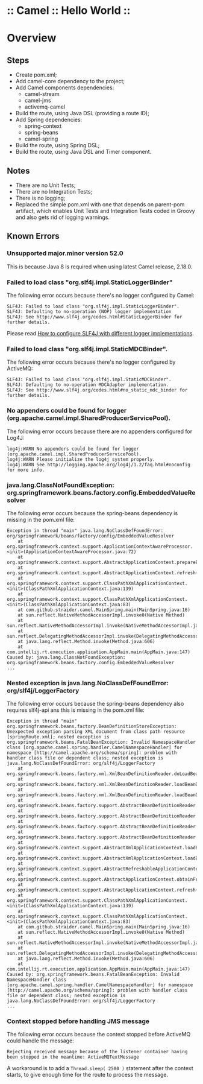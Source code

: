 ﻿:: Camel :: Hello World ::
==========================

# Overview

## Steps

- Create pom.xml;
- Add camel-core dependency to the project;
- Add Camel components dependencies:
    - camel-stream
    - camel-jms
    - activemq-camel
- Build the route, using Java DSL (providing a route ID);
- Add Spring dependencies:
    - spring-context
    - spring-beans
    - camel-spring
- Build the route, using Spring DSL;
- Build the route, using Java DSL and Timer component.

## Notes

- There are no Unit Tests;
- There are no Integration Tests;
- There is no logging;
- Replaced the simple pom.xml with one that depends on parent-pom artifact, which enables Unit Tests and Integration Tests coded in Groovy and also gets rid of logging warnings.

## Known Errors

### Unsupported major.minor version 52.0

This is because Java 8 is required when using latest Camel release, 2.18.0.

### Failed to load class "org.slf4j.impl.StaticLoggerBinder"

The following error occurs because there's no logger configured by Camel:
```
SLF4J: Failed to load class "org.slf4j.impl.StaticLoggerBinder".
SLF4J: Defaulting to no-operation (NOP) logger implementation
SLF4J: See http://www.slf4j.org/codes.html#StaticLoggerBinder for further details.
```

Please read [How to configure SLF4J with different logger implementations](http://saltnlight5.blogspot.co.uk/2013/08/how-to-configure-slf4j-with-different.html).

### Failed to load class "org.slf4j.impl.StaticMDCBinder".

The following error occurs because there's no logger configured by ActiveMQ:
```
SLF4J: Failed to load class "org.slf4j.impl.StaticMDCBinder".
SLF4J: Defaulting to no-operation MDCAdapter implementation.
SLF4J: See http://www.slf4j.org/codes.html#no_static_mdc_binder for further details.
```

### No appenders could be found for logger (org.apache.camel.impl.SharedProducerServicePool).

The following error occurs because there are no appenders configured for Log4J:
```
log4j:WARN No appenders could be found for logger (org.apache.camel.impl.SharedProducerServicePool).
log4j:WARN Please initialize the log4j system properly.
log4j:WARN See http://logging.apache.org/log4j/1.2/faq.html#noconfig for more info.
```

### java.lang.ClassNotFoundException: org.springframework.beans.factory.config.EmbeddedValueResolver

The following error occurs because the spring-beans dependency is missing in the pom.xml file:
```
Exception in thread "main" java.lang.NoClassDefFoundError: org/springframework/beans/factory/config/EmbeddedValueResolver
	at org.springframework.context.support.ApplicationContextAwareProcessor.<init>(ApplicationContextAwareProcessor.java:72)
	at org.springframework.context.support.AbstractApplicationContext.prepareBeanFactory(AbstractApplicationContext.java:633)
	at org.springframework.context.support.AbstractApplicationContext.refresh(AbstractApplicationContext.java:517)
	at org.springframework.context.support.ClassPathXmlApplicationContext.<init>(ClassPathXmlApplicationContext.java:139)
	at org.springframework.context.support.ClassPathXmlApplicationContext.<init>(ClassPathXmlApplicationContext.java:83)
	at com.github.straider.camel.MainSpring.main(MainSpring.java:16)
	at sun.reflect.NativeMethodAccessorImpl.invoke0(Native Method)
	at sun.reflect.NativeMethodAccessorImpl.invoke(NativeMethodAccessorImpl.java:57)
	at sun.reflect.DelegatingMethodAccessorImpl.invoke(DelegatingMethodAccessorImpl.java:43)
	at java.lang.reflect.Method.invoke(Method.java:606)
	at com.intellij.rt.execution.application.AppMain.main(AppMain.java:147)
Caused by: java.lang.ClassNotFoundException: org.springframework.beans.factory.config.EmbeddedValueResolver
...
```

### Nested exception is java.lang.NoClassDefFoundError: org/slf4j/LoggerFactory

The following error occurs because the spring-beans dependency also requires slf4j-api ans this is missing in the pom.xml file:
```
Exception in thread "main" org.springframework.beans.factory.BeanDefinitionStoreException: Unexpected exception parsing XML document from class path resource [springRoute.xml]; nested exception is org.springframework.beans.FatalBeanException: Invalid NamespaceHandler class [org.apache.camel.spring.handler.CamelNamespaceHandler] for namespace [http://camel.apache.org/schema/spring]: problem with handler class file or dependent class; nested exception is java.lang.NoClassDefFoundError: org/slf4j/LoggerFactory
	at org.springframework.beans.factory.xml.XmlBeanDefinitionReader.doLoadBeanDefinitions(XmlBeanDefinitionReader.java:414)
	at org.springframework.beans.factory.xml.XmlBeanDefinitionReader.loadBeanDefinitions(XmlBeanDefinitionReader.java:336)
	at org.springframework.beans.factory.xml.XmlBeanDefinitionReader.loadBeanDefinitions(XmlBeanDefinitionReader.java:304)
	at org.springframework.beans.factory.support.AbstractBeanDefinitionReader.loadBeanDefinitions(AbstractBeanDefinitionReader.java:181)
	at org.springframework.beans.factory.support.AbstractBeanDefinitionReader.loadBeanDefinitions(AbstractBeanDefinitionReader.java:217)
	at org.springframework.beans.factory.support.AbstractBeanDefinitionReader.loadBeanDefinitions(AbstractBeanDefinitionReader.java:188)
	at org.springframework.beans.factory.support.AbstractBeanDefinitionReader.loadBeanDefinitions(AbstractBeanDefinitionReader.java:252)
	at org.springframework.context.support.AbstractXmlApplicationContext.loadBeanDefinitions(AbstractXmlApplicationContext.java:127)
	at org.springframework.context.support.AbstractXmlApplicationContext.loadBeanDefinitions(AbstractXmlApplicationContext.java:93)
	at org.springframework.context.support.AbstractRefreshableApplicationContext.refreshBeanFactory(AbstractRefreshableApplicationContext.java:129)
	at org.springframework.context.support.AbstractApplicationContext.obtainFreshBeanFactory(AbstractApplicationContext.java:613)
	at org.springframework.context.support.AbstractApplicationContext.refresh(AbstractApplicationContext.java:514)
	at org.springframework.context.support.ClassPathXmlApplicationContext.<init>(ClassPathXmlApplicationContext.java:139)
	at org.springframework.context.support.ClassPathXmlApplicationContext.<init>(ClassPathXmlApplicationContext.java:83)
	at com.github.straider.camel.MainSpring.main(MainSpring.java:16)
	at sun.reflect.NativeMethodAccessorImpl.invoke0(Native Method)
	at sun.reflect.NativeMethodAccessorImpl.invoke(NativeMethodAccessorImpl.java:57)
	at sun.reflect.DelegatingMethodAccessorImpl.invoke(DelegatingMethodAccessorImpl.java:43)
	at java.lang.reflect.Method.invoke(Method.java:606)
	at com.intellij.rt.execution.application.AppMain.main(AppMain.java:147)
Caused by: org.springframework.beans.FatalBeanException: Invalid NamespaceHandler class [org.apache.camel.spring.handler.CamelNamespaceHandler] for namespace [http://camel.apache.org/schema/spring]: problem with handler class file or dependent class; nested exception is java.lang.NoClassDefFoundError: org/slf4j/LoggerFactory
...
```

### Context stopped before handling JMS message

The following error occurs because the context stopped before ActiveMQ could handle the message:

```
Rejecting received message because of the listener container having been stopped in the meantime: ActiveMQTextMessage
```

A workaround is to add a ```Thread.sleep( 2500 )``` statement after the context starts, to give enough time for the route to process the message.
